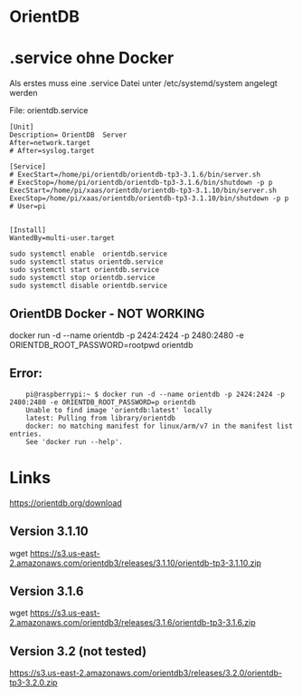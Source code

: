 # OrientDB 

# .service ohne Docker 
Als erstes muss eine .service Datei unter /etc/systemd/system angelegt werden

File: orientdb.service 
``` 
[Unit]
Description= OrientDB  Server
After=network.target
# After=syslog.target

[Service]
# ExecStart=/home/pi/orientdb/orientdb-tp3-3.1.6/bin/server.sh 
# ExecStop=/home/pi/orientdb/orientdb-tp3-3.1.6/bin/shutdown -p p
ExecStart=/home/pi/xaas/orientdb/orientdb-tp3-3.1.10/bin/server.sh 
ExecStop=/home/pi/xaas/orientdb/orientdb-tp3-3.1.10/bin/shutdown -p p
# User=pi


[Install]
WantedBy=multi-user.target
```

    sudo systemctl enable  orientdb.service
    sudo systemctl status orientdb.service
    sudo systemctl start orientdb.service
    sudo systemctl stop orientdb.service
    sudo systemctl disable orientdb.service

## OrientDB Docker - NOT WORKING

docker run -d --name orientdb -p 2424:2424 -p 2480:2480 -e ORIENTDB_ROOT_PASSWORD=rootpwd orientdb

## Error: 

```  
    pi@raspberrypi:~ $ docker run -d --name orientdb -p 2424:2424 -p 2480:2480 -e ORIENTDB_ROOT_PASSWORD=p orientdb
    Unable to find image 'orientdb:latest' locally
    latest: Pulling from library/orientdb
    docker: no matching manifest for linux/arm/v7 in the manifest list entries.
    See 'docker run --help'.
```
# Links 

https://orientdb.org/download 

## Version 3.1.10
wget https://s3.us-east-2.amazonaws.com/orientdb3/releases/3.1.10/orientdb-tp3-3.1.10.zip 

## Version 3.1.6 
wget https://s3.us-east-2.amazonaws.com/orientdb3/releases/3.1.6/orientdb-tp3-3.1.6.zip

## Version 3.2 (not tested)
https://s3.us-east-2.amazonaws.com/orientdb3/releases/3.2.0/orientdb-tp3-3.2.0.zip 
